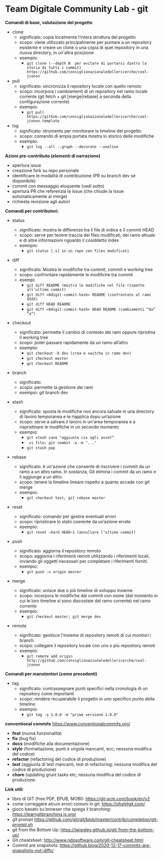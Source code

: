 # Team Digitale Community Lab - git
**Comandi di base, valutazione del progetto**
* clone
  * significato: copia localmente l’intera struttura del progetto 
  * scopo: viene utilizzato principalmente per puntare a un repository esistente e creare un clone o una copia di quel repository in una nuova directory, in un'altra posizione
  * esempio: 
    * ```git clone (--depth N  per evitare di portarsi dietro la storia di tutti i commit) https://github.com/consiglionazionaledellericerche/cool-jconon```
* pull
  * significato: sincronizza il repository locale con quello remoto
  * scopo:  incorpora i cambiamenti di un repository nel ramo locale corrente (git fetch + git [merge|rebase] a seconda della configurazione corrente)
  * esempio: 
    * ```git pull https://github.com/consiglionazionaledellericerche/cool-jconon-template```
* log
  * significato: strumento per monitorare la timeline del progetto
  * scopo: comando di ampia portata mostra lo storico delle modifiche
  * esempio: 
    * ```git log --all --graph --decorate --oneline```

**Azioni pre-contributo (elementi di narrazione)**
* apertura issue
* creazione fork su repo personale
* identificare le modalità di contribuzione (PR su branch dev se disponibile)
* commit con messaggio eloquente (vedi sotto)
* apertura PR che referenzia la issue (che chiude la issue automaticamente al merge)
* richiesta revisione agli autori

**Comandi per contributori:**
* status
  * significato: mostra le differenze tra il file di indice e il commit HEAD
  * scopo: serve per tenere traccia dei files modificati, del ramo attuale e di altre informazioni riguardo il cosiddetto index
  * esempio: 
    * ```git status [-s] in un repo con files modificati```
* diff
  * significato: Mostra le modifiche tra commit, commit e working tree
  * scopo: confrontare rapidamente le modifiche tra commit
  * esempi: 
    * ```git diff README (mostra le modifiche nel file rispetto all'ultimo commit)```
    * ```git diff <8digit-commit-hash> README (confrontato al ramo XXXX)```
    * ```git diff HEAD README```
    * ```git diff <8digit-commit-hash> HEAD README (cambiamenti “da” “a”)```

* checkout
  * significato: permette il cambio di contesto dei rami oppure ripristina il working tree
  * scopo: poter passare rapidamente da un ramo all’altro
  * esempio: 
    * ```git checkout -b dev (crea e switcha in ramo dev)```
    * ```git checkout master```
    * ```git checkout README```

* branch
  * significato: 
  * scopo: permette la gestione dei rami 
  * esempio: git branch dev

* stash
  * significato: sposta le modifiche non ancora salvate in una directory di lavoro temporanea e le riapplica dopo un’azione
  * scopo: serve a salvare il lavoro in un'area temporanea e a rispristinare le modifiche in un secondo momento
  * esempio: 
     * ```git stash save "aggiunto css agli asset”```
     * ``` vi file; git commit -a -m "..."```
     * ```git stash pop```

* rebase
  * significato: è un'azione che consente di riscrivere i commit da un ramo a un altro ramo. In sostanza, Git elimina  i commit da un ramo e li aggiunge a un altro.
  * scopo: tenere la timeline lineare rispetto a quanto accade con git merge
  * esempio: 
    * ```git checkout test; git rebase master```
* reset
  * significato: comando per gestire eventuali errori
  * scopo: ripristinare lo stato coerente da un’azione errate
  * esempio: 
    * ```git reset –hard HEAD~1 (annullare l’ultimo commit)```
* push
  * significato: aggiorna il repository remoto
  * scopo: aggiorna i riferimenti remoti utilizzando i riferimenti locali, inviando gli oggetti necessari per completare i riferimenti forniti.
  * esempio: 
    * ```git push -u origin master```
* merge
  * significato: unisce due o più timeline di sviluppo insieme
  * scopo: incorpora le modifiche dai commit con nome (dal momento in cui le loro timeline si sono discostate dal ramo corrente) nel ramo corrente
  * esempio: 
    * ```git checkout master; git merge dev```
* remote
  * significato: gestisce l'insieme di repository remoti  di cui monitori i branch.
  * scopo: collegare il repository locale con uno o più repository remoti
  * esempio: 
    * ```git remote add origin http://github.com/consiglionazionaledellericerche/cool-jconon```

**Comandi per manutentori (come precedenti)**
* tag
  * significato: contrassegnare punti specifici nella cronologia di un repository come importanti
  * scopo: rendere recuperabile il progetto in uno specifico punto della timeline
  * esempio: 
    * ```git tag -a 1.0.0 -m "prima versione 1.0.0"```

 **conventional commits** https://www.conventionalcommits.org/
* **feat** (nuova funzionalità)
* **fix** (bug fix)
* **docs** (modifiche alla documentazione)
* **style** (formattazione, punti e virgola mancanti, ecc; nessuna modifica del codice)
* **refactor** (refactoring del codice di produzione)
* **test** (aggiunta di test mancanti, test di refactoring; nessuna modifica del codice di produzione)
* **chore** (updating grunt tasks etc; nessuna modifica del codice di produzione

**Link utili**:
* libro di GIT (free PDF, EPUB, MOBI): https://git-scm.com/book/en/v2 
* come correggere alcuni errori comuni in git: https://ohshitgit.com/ 
* gioco basato su browser che spiega il branching: https://learngitbranching.js.org/ 
* git prompt https://github.com/git/git/blob/master/contrib/completion/git-prompt.sh 
* git from the Bottom Up: https://jwiegley.github.io/git-from-the-bottom-up/ 
* Git cheatsheet: http://www.ndpsoftware.com/git-cheatsheet.html 
* Commit are snapshots: https://github.blog/2020-12-17-commits-are-snapshots-not-diffs/
